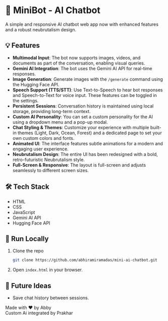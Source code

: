 # 🤖 MiniBot - AI Chatbot

A simple and responsive AI chatbot web app now with enhanced features and a robust neubrutalism design.

## 💡 Features

  - **Multimodal Input**: The bot now supports images, videos, and documents as part of the conversation, enabling visual queries.
  - **Gemini AI Integration**: The bot uses the Gemini AI API for real-time responses.
  - **Image Generation**: Generate images with the `/generate` command using the Hugging Face API.
  - **Speech Support (TTS/STT)**: Use Text-to-Speech to hear bot responses and Speech-to-Text for voice input. These features can be toggled in the settings.
  - **Persistent Sessions**: Conversation history is maintained using local storage, providing long-term context.
  - **Custom AI Personality**: You can set a custom personality for the AI using a dropdown menu and a pop-up modal.
  - **Chat Styling & Themes**: Customize your experience with multiple built-in themes (Light, Dark, Ocean, Forest) and a dedicated page to set your own custom colors and fonts.
  - **Animated UI**: The interface features subtle animations for a modern and engaging user experience.
  - **Neubrutalism Design**: The entire UI has been redesigned with a bold, retro-futuristic Neubrutalism style.
  - **Full-Screen & Responsive**: The layout is full-screen and adjusts seamlessly to different screen sizes.

## 🛠 Tech Stack

  - HTML
  - CSS
  - JavaScript
  - Gemini AI API
  - Hugging Face API

## 🚀 Run Locally

1.  Clone the repo

    ```bash
    git clone https://github.com/abhiramiramadas/mini-ai-chatbot.git
    ```

2.  Open `index.html` in your browser.

## 📌 Future Ideas

  - Save chat history between sessions.

Made with ❤️ by Abby <br>
Custom Ai integrated by Prakhar